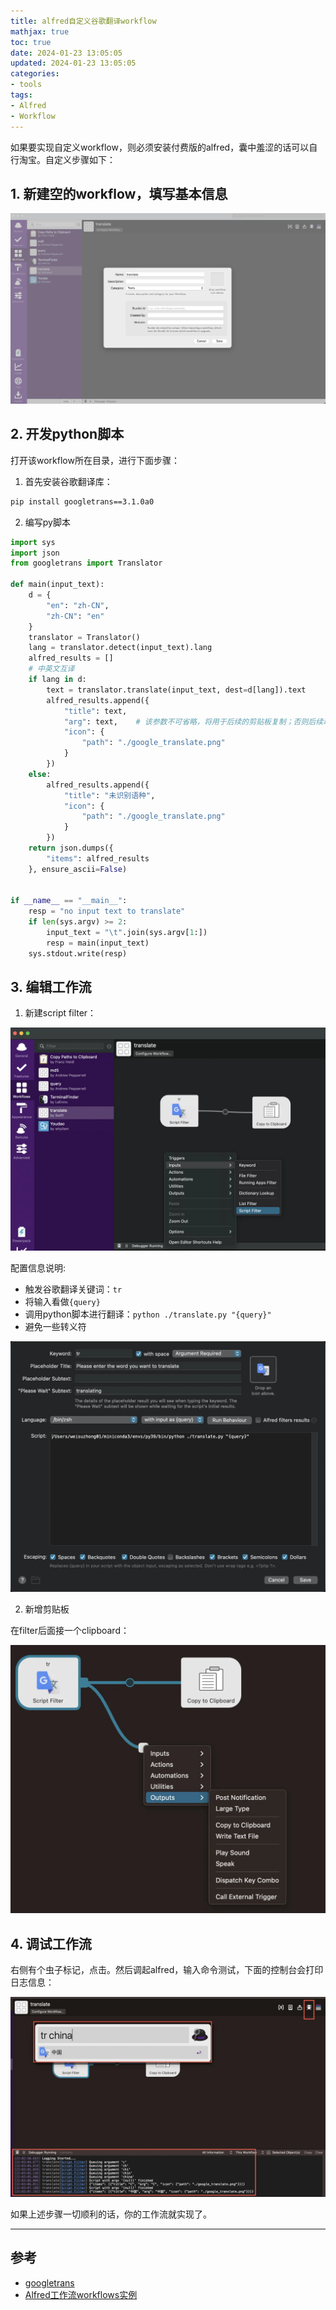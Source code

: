 ```yaml
---
title: alfred自定义谷歌翻译workflow
mathjax: true
toc: true
date: 2024-01-23 13:05:05
updated: 2024-01-23 13:05:05
categories:
- tools
tags:
- Alfred
- Workflow
---
```

如果要实现自定义workflow，则必须安装付费版的alfred，囊中羞涩的话可以自行淘宝。自定义步骤如下：

<!--more-->

## 1. 新建空的workflow，填写基本信息

![blank workflow](https://raw.githubusercontent.com/TransformersWsz/picx-images-hosting/master/image.2bpwgci5ntes.webp)

## 2. 开发python脚本
打开该workflow所在目录，进行下面步骤：

1. 首先安装谷歌翻译库：
```bash
pip install googletrans==3.1.0a0
```
2. 编写py脚本
```python
import sys
import json
from googletrans import Translator

def main(input_text):
    d = {
        "en": "zh-CN",
        "zh-CN": "en"
    }
    translator = Translator()
    lang = translator.detect(input_text).lang
    alfred_results = []
    # 中英文互译
    if lang in d:
        text = translator.translate(input_text, dest=d[lang]).text
        alfred_results.append({
            "title": text,
            "arg": text,    # 该参数不可省略，将用于后续的剪贴板复制；否则后续动作无法触发
            "icon": {
                "path": "./google_translate.png"
            }
        })
    else:
        alfred_results.append({
            "title": "未识别语种",
            "icon": {
                "path": "./google_translate.png"
            }
        })
    return json.dumps({
        "items": alfred_results
    }, ensure_ascii=False)


if __name__ == "__main__":
    resp = "no input text to translate"
    if len(sys.argv) >= 2:
        input_text = "\t".join(sys.argv[1:])
        resp = main(input_text)
    sys.stdout.write(resp)
```

## 3. 编辑工作流
1. 新建script filter：

![new scipt filter](https://raw.githubusercontent.com/TransformersWsz/picx-images-hosting/master/image.4s7zzod45jc0.webp)

配置信息说明:
- 触发谷歌翻译关键词：`tr`
- 将输入看做`{query}`
- 调用python脚本进行翻译：`python ./translate.py "{query}"`
- 避免一些转义符

![config](https://raw.githubusercontent.com/TransformersWsz/picx-images-hosting/master/image.2bw7bcg882m8.webp)

2. 新增剪贴板

在filter后面接一个clipboard：

![clipboard](https://raw.githubusercontent.com/TransformersWsz/picx-images-hosting/master/image.723f5xy7w2o0.webp)

## 4. 调试工作流

右侧有个虫子标记，点击。然后调起alfred，输入命令测试，下面的控制台会打印日志信息：

![debug](https://raw.githubusercontent.com/TransformersWsz/picx-images-hosting/master/image.5cwhhyuhgmg0.webp)

如果上述步骤一切顺利的话，你的工作流就实现了。
___

## 参考
- [googletrans](https://py-googletrans.readthedocs.io/en/latest/)
- [Alfred工作流workflows实例](https://jlovec.net/2020/12/26/alfred-gong-zuo-liu-workflows-shi-li/)